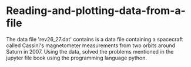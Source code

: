 # Reading-and-plotting-data-from-a-file
The data file 'rev26_27.dat' contains is a data file containing a spacecraft called Cassini's magnetometer measurements from two orbits around Saturn in 2007. 
Using the data, solved the problems mentioned in the jupyter file book using the programming language python.
